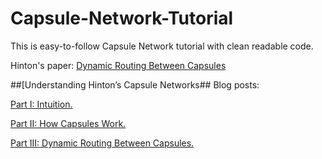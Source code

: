 # Capsule-Network-Tutorial
This is easy-to-follow Capsule Network tutorial with clean readable code.

Hinton's paper:  [Dynamic Routing Between Capsules](https://arxiv.org/abs/1710.09829)

##[Understanding Hinton’s Capsule Networks## Blog posts: 

[Part I: Intuition.](https://medium.com/ai%C2%B3-theory-practice-business/understanding-hintons-capsule-networks-part-i-intuition-b4b559d1159b)

[Part II: How Capsules Work.](https://medium.com/ai%C2%B3-theory-practice-business/understanding-hintons-capsule-networks-part-ii-how-capsules-work-153b6ade9f66)

[Part III: Dynamic Routing Between Capsules.](https://medium.com/ai%C2%B3-theory-practice-business/understanding-hintons-capsule-networks-part-iii-dynamic-routing-between-capsules-349f6d30418)
